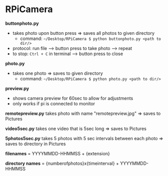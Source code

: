# RPiCamera

**buttonphoto.py**
- takes photo upon button press => saves all photos to given directory
    - command: `~/Desktop/RPiCamera $ python buttonphoto.py <path to dir/>`
- protocol: run file --> button press to take photo --> repeat
- to stop: `Ctrl + C` in terminal --> button press to close

**photo.py**
- takes one photo => saves to given directory
    - command: `~/Desktop/RPiCamera $ python photo.py <path to dir/>`

**preview.py**
- shows camera preview for 60sec to allow for adjustments
- only works if pi is connected to monitor

**remotepreview.py**
takes photo with name "remotepreview.jpg" => saves to Pictures

**video5sec.py**
takes one video that is 5sec long => saves to Pictures

**5photos5sec.py**
takes 5 photos with 5 sec intervals between each photo => saves to directory in Pictures

**filenames** = YYYYMMDD-HHMMSS + {extension}

**directory names** = {numberofphotos}x{timeinterval} + YYYYMMDD-HHMMSS